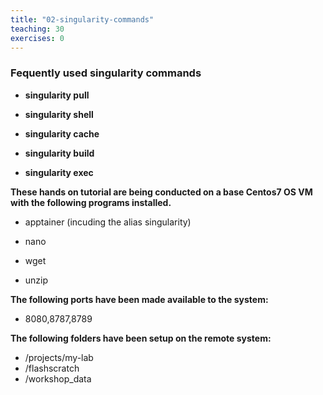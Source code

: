 ```yaml
---
title: "02-singularity-commands"
teaching: 30
exercises: 0
---
```



### Fequently used singularity commands

- **singularity pull**

- **singularity shell**

- **singularity cache**

- **singularity build**

- **singularity exec**

**These hands on tutorial are being conducted on a base Centos7 OS VM with the following programs installed.**

- apptainer (incuding the alias singularity)

- nano 

- wget

- unzip

**The following ports have been made available to the system:**

- 8080,8787,8789

**The following folders have been setup on the remote system:**

- /projects/my-lab
- /flashscratch
- /workshop_data

